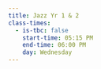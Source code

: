 ```yaml
---
title: Jazz Yr 1 & 2
class-times:
  - is-tbc: false
    start-time: 05:15 PM
    end-time: 06:00 PM
    day: Wednesday
---
```

